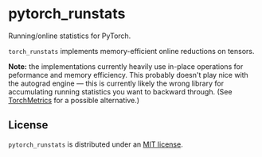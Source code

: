 # pytorch_runstats
Running/online statistics for PyTorch.

`torch_runstats` implements memory-efficient online reductions on tensors.

**Note:** the implementations currently heavily use in-place operations for peformance and memory efficiency. This probably doesn't play nice with the autograd engine — this is currently likely the wrong library for accumulating running statistics you want to backward through. (See [TorchMetrics](https://torchmetrics.readthedocs.io/en/latest/) for a possible alternative.)

## License

`pytorch_runstats` is distributed under an [MIT license](LICENSE).